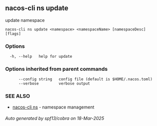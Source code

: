 ## nacos-cli ns update

update namespace

```
nacos-cli ns update <namespace> <namespaceName> [namespaceDesc] [flags]
```

### Options

```
  -h, --help   help for update
```

### Options inherited from parent commands

```
      --config string   config file (default is $HOME/.nacos.toml)
      --verbose         verbose output
```

### SEE ALSO

* [nacos-cli ns](nacos-cli_ns.md)	 - namespace management

###### Auto generated by spf13/cobra on 18-Mar-2025
